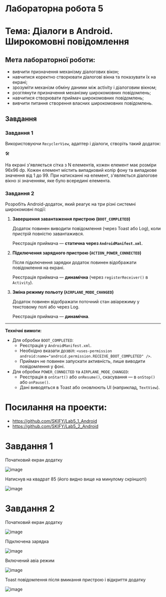 # Лабораторна робота 5

# Тема: Діалоги в Android. Широкомовні повідомлення

## **Мета лабораторної роботи:**

- вивчити призначення механізму діалогових вікон;
- навчитися коректно створювати діалогові вікна та показувати їх на екрані;
- зрозуміти механізм обміну даними між activity і діалоговим вікном;
- розглянути призначення механізму широкомовних повідомлень;
- навчитися створювати приймач широкомовних повідомлень;
- вивчити питання створення власних широкомовних повідомлень.

## **Завдання**

### Завдання 1

Використовуючи `RecyclerView`, адаптер і діалоги, створіть такий додаток:

<aside>
🛠

На екрані з'являється сітка з N елементів, кожен елемент має розміри 96х96 dp. Кожен елемент містить випадковий колір фону та випадкове значення від 1 до 99. При натисканні на елемент, з'являється діалогове вікно зі значенням, яке було всередині елемента.

</aside>

### Завдання 2

Розробіть Android-додаток, який реагує на три різні системні широкомовні події:

1. **Завершення завантаження пристрою (`BOOT_COMPLETED`)**
    
    Додаток повинен виводити повідомлення (через Toast або Log), коли пристрій повністю завантажився.
    
    Реєстрація приймача — **статична через `AndroidManifest.xml`**.
    
2. **Підключення зарядного пристрою (`ACTION_POWER_CONNECTED`)**
    
    Після підключення зарядки додаток повинен відображати повідомлення на екрані.
    
    Реєстрація приймача — **динамічна** (через `registerReceiver()` в `Activity`).
    
3. **Зміна режиму польоту (`AIRPLANE_MODE_CHANGED`)**
    
    Додаток повинен відображати поточний стан авіарежиму у текстовому полі або через Log.
    
    Реєстрація приймача — **динамічна**.
    

---

**Технічні вимоги:**

- Для обробки `BOOT_COMPLETED`:
    - Реєстрація у `AndroidManifest.xml`.
    - Необхідно вказати дозвіл: `<uses-permission android:name="android.permission.RECEIVE_BOOT_COMPLETED" />`.
    - Приймач не повинен запускати активність, лише виводити повідомлення у фоні.
- Для обробки `POWER_CONNECTED` та `AIRPLANE_MODE_CHANGED`:
    - Реєстрація в `onStart()` або `onResume()`, скасування — в `onStop()` або `onPause()`.
    - Дані виводяться в Toast або оновлюють UI (наприклад, `TextView`).

# Посилання на проекти:

- https://github.com/SKIFY/Lab5_1_Android
- https://github.com/SKIFY/Lab5_2_Android

# Завдання 1

Початковий екран додатку

![image](https://github.com/user-attachments/assets/f93a822a-3e2e-48b0-a756-79bf3bb08157)

Натиснув на квадрат 85 (його видно вище на минулому скріншоті)

![image](https://github.com/user-attachments/assets/de44b24e-22e8-4415-b6d2-15b9cbc06fc4)

# Завдання 2

Початковий екран додатку

![image](https://github.com/user-attachments/assets/b65b2d63-a044-477f-aff0-918c50ae4415)

Підключена зарядка

![image](https://github.com/user-attachments/assets/2130c114-1b0a-4cbe-900f-fc5c149f9c6c)

Включений авіа режим

![image](https://github.com/user-attachments/assets/a9f7613d-b7f7-4a3d-aacd-cf534b405459)


Toast повідомлення після вмикання пристрою і відкриття додатку

![image](https://github.com/user-attachments/assets/c2dfebca-fd30-4601-99a2-5175b326dc40)

